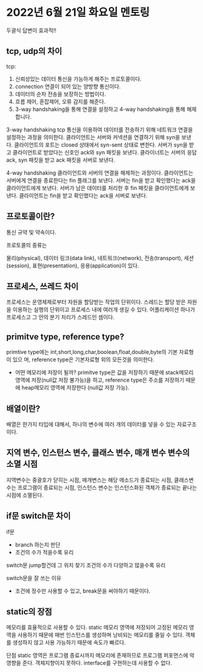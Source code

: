# 2022년 6월 21일 화요일 멘토링

두괄식 답변이 효과적!!

## tcp, udp의 차이
tcp: 
1. 신뢰성있는 데이터 통신을 가능하게 해주는 프로토콜이다.
2. connection 연결이 되어 있는 양방향 통신이다.
3. 데이터의 순차 전송을 보장하는 방법이다.
4. 흐름 제어, 혼잡제어, 오류 감지를 해준다.
5. 3-way handshaking을 통해 연결을 설정하고 4-way handshaking을 통해 해제합니다.

3-way handshaking
tcp 통신을 이용하여 데이터를 전송하기 위해 네트워크 연결을 설정하는 과정을 의미한다.
클라이언트는 서버와 커넥션을 연결하기 위해 syn을 보낸다. 클라이언트의 포트는 closed 상태에서 syn-sent 상태로 변한다.
서버가 syn을 받고 클라이언트로 받았다는 신호인 ack와 syn 패킷을 보낸다.
클라이너트는 서버의 응답 ack, syn 패킷을 받고 ack 패킷을 서버로 보낸다.

4-way handshaking
클라이언트와 서버의 연결을 해제하는 과정이다.
클라이언트는 서버에게 연결을 종료한다는 fin 플래그를 보낸다.
서버는 fin을 받고 확인했다는 ack을 클라이언트에게 보낸다. 서버가 남은 데이터를 처리한 후 fin 패킷을 클라이언트에게 보낸다.
클라이언트는 fin을 받고 확인했다는 ack을 서버로 보낸다.

## 프로토콜이란?
통신 규약 및 약속이다.

프로토콜의 종류는

물리(physical), 데이터 링크(data link), 네트워크(network), 전송(transport), 세션(session), 표현(presentation), 응용(application)이 있다.

## 프로세스, 쓰레드 차이
프로세스는 운영체제로부터 자원을 할당받는 작업의 단위이다.
스레드는 할당 받은 자원을 이용하는 실행의 단위이고 프로세스 내에 여러개 생길
수 있다. 어플리케이션 하나가 프로세스고 그 안의 분기 처리가 스레드인 셈이다.

## primitve type, reference type?
primtive type에는 int,short,long,char,boolean,float,double,byte의 기본 자료형이 있으
며, reference type은 기본자료형 외의 모든것을 의미한다.

- 어떤 메모리에 저장이 될까?
primitve type은 값을 저장하기 때문에 stack메모리 영역에 저장(null값 저장 불가능)을 하고, reference type은 주소를 저장하기 때문에 heap메모리 영역에 저장한다 
(null값 저장 가능).

## 배열이란?
배열은 한가지 타입에 대해서, 하나의 변수에 여러 개의 데이터를 넣을 수 있는 자료구조이다.

## 지역 변수, 인스턴스 변수, 클래스 변수, 매개 변수 변수의 소멸 시점
지역변수는 중괄호가 닫히는 시점, 매개변스는 해당 메소드가 종료되는 시점, 클래스변수는 프로그램이 종료되는 시점, 
인스턴스 변수는 인스턴스화된 객체가 종료되는 끝나는 시점에 소멸된다.

## if문 switch문 차이
if문
- branch 하는지 판단
- 조건의 수가 적을수록 유리

switch문
jump할건데 그 위치 찾기
조건의 수가 다양하고 많을수록 유리

switch문을 잘 쓰는 이유
- 조건에 정수만 사용할 수 있고, break문을 써야하기 때문이다.


## static의 장점
메모리를 효율적으로 사용할 수 있다.
static 메모리 영역에 저장되어 고정된 메모리 영역을 사용하기 때문에 매번 인스턴스를 생성하며 낭비되는 메모리를 줄일 수 있다.
객체를 생성하지 않고 사용 가능하기 때문에 속도가 빠르다.

단점
static 영역은 프로그램 종료시까지 메모리에 존재하므로 프로그램 퍼포먼스에 악영향을 준다.
객체지향이지 못하다.
interface를 구현하는데 사용할 수 없다.
